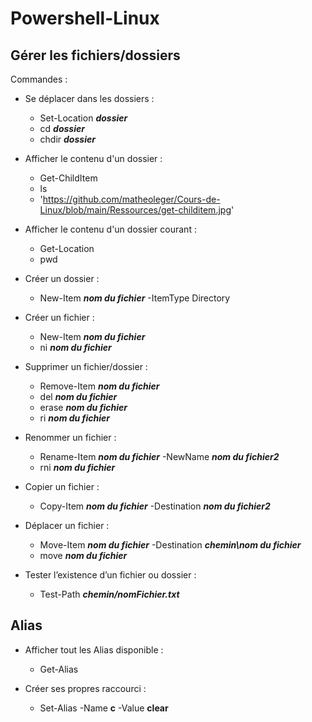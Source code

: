 # Powershell-Linux 


## Gérer les fichiers/dossiers


Commandes : 

- Se déplacer dans les dossiers : 
    - Set-Location ***dossier*** 
    - cd ***dossier*** 
    - chdir ***dossier*** 

- Afficher le contenu d'un dossier :
    - Get-ChildItem 
    - ls
    - 'https://github.com/matheoleger/Cours-de-Linux/blob/main/Ressources/get-childitem.jpg'
  
- Afficher le contenu d'un dossier courant : 
    - Get-Location 
    - pwd 

- Créer un dossier :
    - New-Item ***nom du fichier*** -ItemType Directory 

- Créer un fichier :
    - New-Item ***nom du fichier*** 
    - ni ***nom du fichier***

- Supprimer un fichier/dossier : 
    - Remove-Item ***nom du fichier*** 
    - del ***nom du fichier*** 
    - erase ***nom du fichier*** 
    - ri ***nom du fichier***

- Renommer un fichier : 
    - Rename-Item ***nom du fichier*** -NewName ***nom du fichier2*** 
    - rni ***nom du fichier***

- Copier un fichier : 
    - Copy-Item ***nom du fichier*** -Destination ***nom du fichier2***

- Déplacer un fichier : 
    - Move-Item ***nom du fichier*** -Destination ***chemin\nom du fichier*** 
    - move ***nom du fichier***

- Tester l’existence d’un fichier ou dossier : 
    - Test-Path ***chemin/nomFichier.txt***
## Alias

- Afficher tout les Alias disponible : 
    - Get-Alias

- Créer ses propres raccourci : 
    - Set-Alias -Name **c** -Value **clear** 